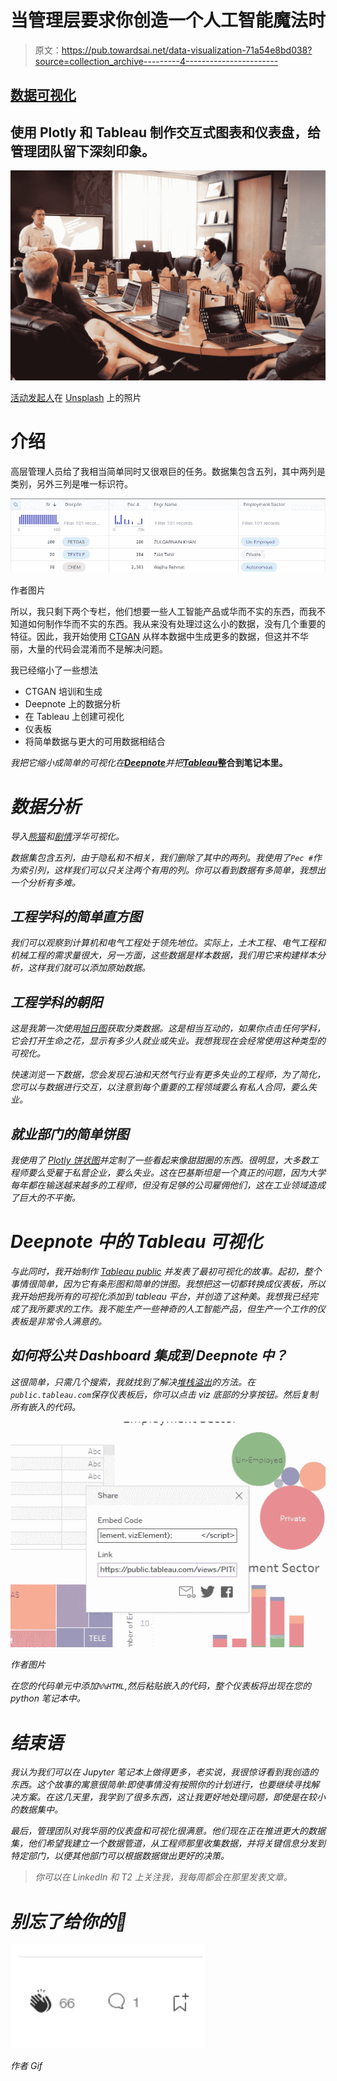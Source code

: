 # 当管理层要求你创造一个人工智能魔法时

> 原文：<https://pub.towardsai.net/data-visualization-71a54e8bd038?source=collection_archive---------4----------------------->

## [数据可视化](https://towardsai.net/p/category/data-visualization)

## 使用 Plotly 和 Tableau 制作交互式图表和仪表盘，给管理团队留下深刻印象。

![](img/59ad3fd2d2986e24c8a382f12a290c31.png)

[活动发起人](https://unsplash.com/@campaign_creators?utm_source=medium&utm_medium=referral)在 [Unsplash](https://unsplash.com?utm_source=medium&utm_medium=referral) 上的照片

# 介绍

高层管理人员给了我相当简单同时又很艰巨的任务。数据集包含五列，其中两列是类别，另外三列是唯一标识符。

![](img/d22fe5be7382eff995061e55dd25a1f1.png)

作者图片

所以，我只剩下两个专栏，他们想要一些人工智能产品或华而不实的东西，而我不知道如何制作华而不实的东西。我从来没有处理过这么小的数据，没有几个重要的特征。因此，我开始使用 [CTGAN](https://github.com/sdv-dev/CTGAN) 从样本数据中生成更多的数据，但这并不华丽，大量的代码会混淆而不是解决问题。

我已经缩小了一些想法

*   CTGAN 培训和生成
*   Deepnote 上的数据分析
*   在 Tableau 上创建可视化
*   仪表板
*   将简单数据与更大的可用数据相结合

*我把它缩小成简单的可视化在*[***Deepnote***](https://deepnote.com/)*并把*[***Tableau***](https://www.tableau.com/)**整合到笔记本里。**

# *数据分析*

*导入[熊猫](https://pandas.pydata.org/)和[剧情](https://plotly.com/)浮华可视化。*

*数据集包含五列，由于隐私和不相关，我们删除了其中的两列。我使用了`Pec #`作为索引列，这样我们可以只关注两个有用的列。你可以看到数据有多简单，我想出一个分析有多难。*

## *工程学科的简单直方图*

*我们可以观察到计算机和电气工程处于领先地位。实际上，土木工程、电气工程和机械工程的需求量很大，另一方面，这些数据是样本数据，我们用它来构建样本分析，这样我们就可以添加原始数据。*

## *工程学科的朝阳*

*这是我第一次使用[旭日图](https://plotly.com/python/sunburst-charts/)获取分类数据。这是相当互动的，如果你点击任何学科，它会打开生命之花，显示有多少人就业或失业。我想我现在会经常使用这种类型的可视化。*

*快速浏览一下数据，您会发现石油和天然气行业有更多失业的工程师，为了简化，您可以与数据进行交互，以注意到每个重要的工程领域要么有私人合同，要么失业。*

## *就业部门的简单饼图*

*我使用了 [Plotly 饼状图](https://plotly.com/python/pie-charts/)并定制了一些看起来像甜甜圈的东西。很明显，大多数工程师要么受雇于私营企业，要么失业。这在巴基斯坦是一个真正的问题，因为大学每年都在输送越来越多的工程师，但没有足够的公司雇佣他们，这在工业领域造成了巨大的不平衡。*

# *Deepnote 中的 Tableau 可视化*

*与此同时，我开始制作 [Tableau public](https://public.tableau.com/en-us/s/) 并发表了最初可视化的故事。起初，整个事情很简单，因为它有条形图和简单的饼图。我想把这一切都转换成仪表板，所以我开始把我所有的可视化添加到 tableau 平台，并创造了这种美。我想我已经完成了我所要求的工作。我不能生产一些神奇的人工智能产品，但生产一个工作的仪表板是非常令人满意的。*

## *如何将公共 Dashboard 集成到 Deepnote 中？*

*这很简单，只需几个搜索，我就找到了解决[堆栈溢出](https://stackoverflow.com/questions/36645351/tableau-viz-embedded-in-ipython-notebook)的方法。在`public.tableau.com`保存仪表板后，你可以点击 viz 底部的分享按钮。然后复制所有嵌入的代码。*

*![](img/add43acfcfaa70a2ae8b5ccf9cb6af6f.png)*

*作者图片*

*在您的代码单元中添加`%%HTML`,然后粘贴嵌入的代码，整个仪表板将出现在您的 python 笔记本中。*

# *结束语*

*我认为我们可以在 Jupyter 笔记本上做得更多，老实说，我很惊讶看到我创造的东西。这个故事的寓意很简单:即使事情没有按照你的计划进行，也要继续寻找解决方案。在这几天里，我学到了很多东西，这让我更好地处理问题，即使是在较小的数据集中。*

*最后，管理团队对我华丽的仪表盘和可视化很满意。他们现在正在推进更大的数据集，他们希望我建立一个数据管道，从工程师那里收集数据，并将关键信息分发到特定部门，以便其他部门可以根据数据做出更好的决策。*

> *你可以在 LinkedIn 和 T2 上关注我，我每周都会在那里发表文章。*

# *别忘了给你的👏*

*![](img/5fb621b3ab6a1544a9e9889c776a0fe1.png)*

*作者 Gif*